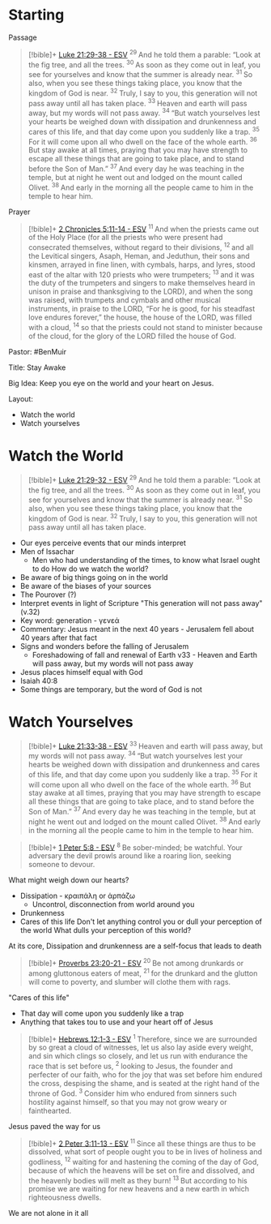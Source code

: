 # Starting
Passage
> [!bible]+ [Luke 21:29-38 - ESV](https://bolls.life/ESV/42/21/)
>  <sup> 29 </sup>And he told them a parable: “Look at the fig tree, and all the trees. <sup> 30 </sup>As soon as they come out in leaf, you see for yourselves and know that the summer is already near. <sup> 31 </sup>So also, when you see these things taking place, you know that the kingdom of God is near. <sup> 32 </sup>Truly, I say to you, this generation will not pass away until all has taken place. <sup> 33 </sup>Heaven and earth will pass away, but my words will not pass away. <sup> 34 </sup>“But watch yourselves lest your hearts be weighed down with dissipation and drunkenness and cares of this life, and that day come upon you suddenly like a trap. <sup> 35 </sup>For it will come upon all who dwell on the face of the whole earth. <sup> 36 </sup>But stay awake at all times, praying that you may have strength to escape all these things that are going to take place, and to stand before the Son of Man.” <sup> 37 </sup>And every day he was teaching in the temple, but at night he went out and lodged on the mount called Olivet. <sup> 38 </sup>And early in the morning all the people came to him in the temple to hear him.

Prayer
> [!bible]+ [2 Chronicles 5:11-14 - ESV](https://bolls.life/ESV/14/5/)
>  <sup> 11 </sup>And when the priests came out of the Holy Place (for all the priests who were present had consecrated themselves, without regard to their divisions, <sup> 12 </sup>and all the Levitical singers, Asaph, Heman, and Jeduthun, their sons and kinsmen, arrayed in fine linen, with cymbals, harps, and lyres, stood east of the altar with 120 priests who were trumpeters; <sup> 13 </sup>and it was the duty of the trumpeters and singers to make themselves heard in unison in praise and thanksgiving to the LORD), and when the song was raised, with trumpets and cymbals and other musical instruments, in praise to the LORD, “For he is good, for his steadfast love endures forever,”  the house, the house of the LORD, was filled with a cloud, <sup> 14 </sup>so that the priests could not stand to minister because of the cloud, for the glory of the LORD filled the house of God.

Pastor: #BenMuir

Title: Stay Awake

Big Idea: Keep you eye on the world and your heart on Jesus.

Layout: 
- Watch the world
- Watch yourselves
# Watch the World
> [!bible]+ [Luke 21:29-32 - ESV](https://bolls.life/ESV/42/21/)
>  <sup> 29 </sup>And he told them a parable: “Look at the fig tree, and all the trees. <sup> 30 </sup>As soon as they come out in leaf, you see for yourselves and know that the summer is already near. <sup> 31 </sup>So also, when you see these things taking place, you know that the kingdom of God is near. <sup> 32 </sup>Truly, I say to you, this generation will not pass away until all has taken place.

- Our eyes perceive events that our minds interpret
- Men of Issachar
	- Men who had understanding of the times, to know what Israel ought to do
How do we watch the world?
- Be aware of big things going on in the world
- Be aware of the biases of your sources
- The Pourover (?)
- Interpret events in light of Scripture
"This generation will not pass away" (v.32)
- Key word: generation - γενεά
- Commentary: Jesus meant in the next 40 years - Jerusalem fell about 40 years after that fact
- Signs and wonders before the falling of Jerusalem
	- Foreshadowing of fall and renewal of Earth
v33 - Heaven and Earth will pass away, but my words will not pass away
- Jesus places himself equal with God
- Isaiah 40:8
- Some things are temporary, but the word of God is not
# Watch Yourselves 
> [!bible]+ [Luke 21:33-38 - ESV](https://bolls.life/ESV/42/21/)
>  <sup> 33 </sup>Heaven and earth will pass away, but my words will not pass away. <sup> 34 </sup>“But watch yourselves lest your hearts be weighed down with dissipation and drunkenness and cares of this life, and that day come upon you suddenly like a trap. <sup> 35 </sup>For it will come upon all who dwell on the face of the whole earth. <sup> 36 </sup>But stay awake at all times, praying that you may have strength to escape all these things that are going to take place, and to stand before the Son of Man.” <sup> 37 </sup>And every day he was teaching in the temple, but at night he went out and lodged on the mount called Olivet. <sup> 38 </sup>And early in the morning all the people came to him in the temple to hear him.

> [!bible]+ [1 Peter 5:8 - ESV](https://bolls.life/ESV/60/5/)
>  <sup> 8 </sup>Be sober-minded; be watchful. Your adversary the devil prowls around like a roaring lion, seeking someone to devour.

What might weigh down our hearts?
- Dissipation - κραιπάλη or ἁρπάζω
	- Uncontrol, disconnection from world around you
- Drunkenness
- Cares of this life
Don't let anything control you or dull your perception of the world
What dulls your perception of this world?

At its core, Dissipation and drunkenness are a self-focus that leads to death
> [!bible]+ [Proverbs 23:20-21 - ESV](https://bolls.life/ESV/20/23/)
>  <sup> 20 </sup>Be not among drunkards  or among gluttonous eaters of meat, <sup> 21 </sup>for the drunkard and the glutton will come to poverty, and slumber will clothe them with rags.

"Cares of this life"
- That day will come upon you suddenly like a trap
- Anything that takes tou to use and your heart off of Jesus
> [!bible]+ [Hebrews 12:1-3 - ESV](https://bolls.life/ESV/58/12/)
>  <sup> 1 </sup>Therefore, since we are surrounded by so great a cloud of witnesses, let us also lay aside every weight, and sin which clings so closely, and let us run with endurance the race that is set before us, <sup> 2 </sup>looking to Jesus, the founder and perfecter of our faith, who for the joy that was set before him endured the cross, despising the shame, and is seated at the right hand of the throne of God. <sup> 3 </sup>Consider him who endured from sinners such hostility against himself, so that you may not grow weary or fainthearted.

Jesus paved the way for us 
> [!bible]+ [2 Peter 3:11-13 - ESV](https://bolls.life/ESV/61/3/)
>  <sup> 11 </sup>Since all these things are thus to be dissolved, what sort of people ought you to be in lives of holiness and godliness, <sup> 12 </sup>waiting for and hastening the coming of the day of God, because of which the heavens will be set on fire and dissolved, and the heavenly bodies will melt as they burn! <sup> 13 </sup>But according to his promise we are waiting for new heavens and a new earth in which righteousness dwells.

We are not alone in it all 
